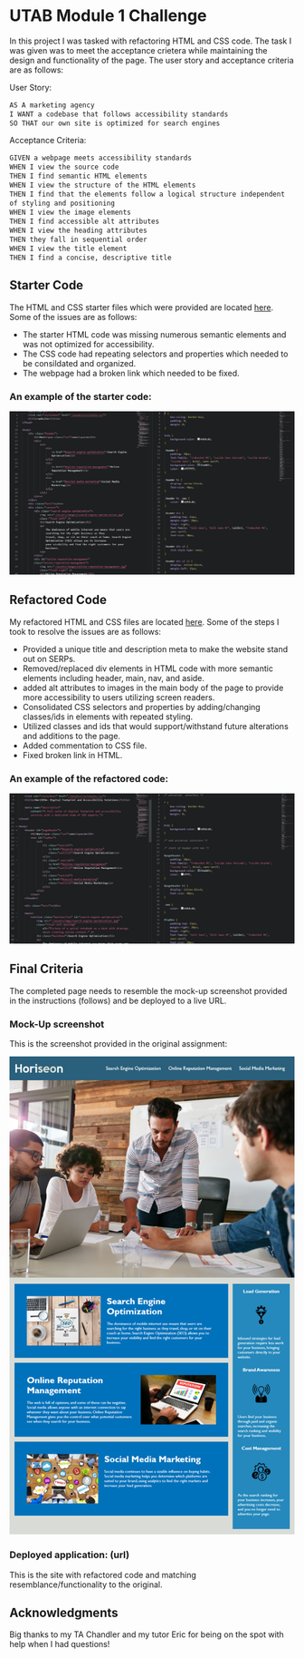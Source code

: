 # UTAB Module 1 Challenge 

In this project I was tasked with refactoring HTML and CSS code. The task I was given was to meet the acceptance crietera while maintaining the design and functionality of the page. The user story and acceptance criteria are as follows: 

User Story:

```
AS A marketing agency
I WANT a codebase that follows accessibility standards
SO THAT our own site is optimized for search engines
```

Acceptance Criteria: 

```
GIVEN a webpage meets accessibility standards
WHEN I view the source code
THEN I find semantic HTML elements
WHEN I view the structure of the HTML elements
THEN I find that the elements follow a logical structure independent of styling and positioning
WHEN I view the image elements
THEN I find accessible alt attributes
WHEN I view the heading attributes
THEN they fall in sequential order
WHEN I view the title element
THEN I find a concise, descriptive title
```

## Starter Code

The HTML and CSS starter files which were provided are located [here](https://github.com/AndreaRene/Module_1_Challenge/tree/main/Starter_Code). Some of the issues are as follows:

* The starter HTML code was missing numerous semantic elements and was not optimized for accessibility. 
* The CSS code had repeating selectors and properties which needed to be consildated and organized. 
* The webpage had a broken link which needed to be fixed.

### An example of the starter code:

![An image depicting portions of the HTML and CSS starter code.](./assets/starter-code-example.PNG)

## Refactored Code

My refactored HTML and CSS files are located [here](https://github.com/AndreaRene/Module_1_Challenge/tree/main/Refactored_Code). Some of the steps I took to resolve the issues are as follows:

* Provided a unique title and description meta to make the website stand out on SERPs.
* Removed/replaced div elements in HTML code with more semantic elements including header, main, nav, and aside.
* added alt attributes to images in the main body of the page to provide more accessibility to users utilizing screen readers.
* Consolidated CSS selectors and properties by adding/changing classes/ids in elements with repeated styling.
* Utilized classes and ids that would support/withstand future alterations and additions to the page.
* Added commentation to CSS file.
* Fixed broken link in HTML.

### An example of the refactored code:

![An image depicting portions of the HTML and CSS refactored code.](./assets/refactored-code-example.PNG)

## Final Criteria

The completed page needs to resemble the mock-up screenshot provided in the instructions (follows) and be deployed to a live URL.

### Mock-Up screenshot

This is the screenshot provided in the original assignment:

![An image depicting a mock up of the page.](./assets/module-1-mock-up.png)

### Deployed application: (url)

This is the site with refactored code and matching resemblance/functionality to the original. 

## Acknowledgments

Big thanks to my TA Chandler and my tutor Eric for being on the spot with help when I had questions!